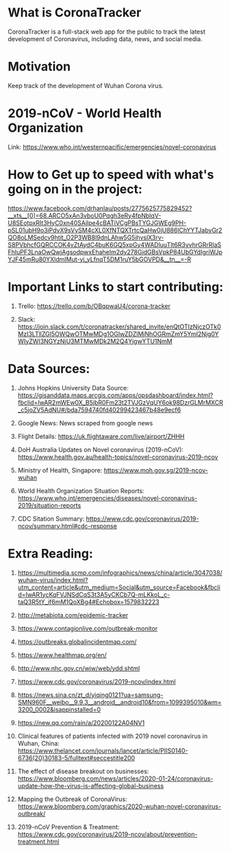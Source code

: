 # What is CoronaTracker
CoronaTracker is a full-stack web app for the public to track the latest development of Coronavirus, including data, news, and social media.

# Motivation
Keep track of the development of Wuhan Corona virus.

# 2019-nCoV - World Health Organization
Link: https://www.who.int/westernpacific/emergencies/novel-coronavirus

# How to Get up to speed with what's going on in the project:
https://www.facebook.com/drhanlau/posts/2775625775829452?__xts__[0]=68.ARCO5xAn3vboU0Pqgh3eRy4fpNblqV-U8SEotpxRIt3HyC0xn40SAjlpe4cBATiVCgPBsTYGJGWEg9PH-pSL01ubH9o3iPdvX9sVySM4cXL0XfNTQXTrtcQaHw0jU886lChYYTJabyGr2QO8oLMSedcv9htit_O2P3WB8l9dnLAhw5G5ihvslX3rv-S8PVbhcfGQRCCOK4vZtAydC4buK6GQ5xpGy4WADluuTlt6R3yvhrGRrRlaSFhIuPF3LnaOwQwjAgsodpwxEhaheIm2dy278GidGBsVpkP84UbGYdIgriWJpYJF45mRu80YXldmIMut-yj_yLfnqT5DM1ruY5bGOVPD&__tn__=-R

# Important Links to start contributing:
1. Trello: https://trello.com/b/OBqpwaU4/corona-tracker

2. Slack: https://join.slack.com/t/coronatracker/shared_invite/enQtOTIzNjczOTk0MzI3LTllZGI5OWQwOTMwMDg1OGIwZDZlMjNhOGRmZmY5YmI2Njg0YWIyZWI3NGYzNjU3MTMwMDk2M2Q4YjgwYTU1NmM


# Data Sources:
1. Johns Hopkins University Data Source: https://gisanddata.maps.arcgis.com/apps/opsdashboard/index.html?fbclid=IwAR2mWEw0X_B5jbR0Fm23t2TVJGzVqUY6ok98DzrGLMrMXCR_c5joZV5AdNU#/bda7594740fd40299423467b48e9ecf6

2. Google News: News scraped from google news

3. Flight Details: https://uk.flightaware.com/live/airport/ZHHH

4. DoH Australia Updates on Novel coronavirus (2019-nCoV): https://www.health.gov.au/health-topics/novel-coronavirus-2019-ncov

5. Ministry of Health, Singapore: https://www.moh.gov.sg/2019-ncov-wuhan

6. World Health Organization Situation Reports: https://www.who.int/emergencies/diseases/novel-coronavirus-2019/situation-reports

7. CDC Sitation Summary: https://www.cdc.gov/coronavirus/2019-ncov/summary.html#cdc-response

# Extra Reading:
1. https://multimedia.scmp.com/infographics/news/china/article/3047038/wuhan-virus/index.html?utm_content=article&utm_medium=Social&utm_source=Facebook&fbclid=IwAR1ycKqFVJNSdCqS3t3A5yCKCb7Q-mLKkoL_c-taQ3R5tY_if6mM1QoXBg4#Echobox=1579832223

2. http://metabiota.com/epidemic-tracker

3. https://www.contagionlive.com/outbreak-monitor

4. https://outbreaks.globalincidentmap.com/

5. https://www.healthmap.org/en/

6. http://www.nhc.gov.cn/wjw/web/ydd.shtml

7. https://www.cdc.gov/coronavirus/2019-ncov/index.html

8. https://news.sina.cn/zt_d/yiqing0121?ua=samsung-SMN960F__weibo__9.9.3__android__android10&from=1099395010&wm=3200_0002&isappinstalled=0

9. https://new.qq.com/rain/a/20200122A04NV1

10. Clinical features of patients infected with 2019 novel coronavirus in Wuhan, China: https://www.thelancet.com/journals/lancet/article/PIIS0140-6736(20)30183-5/fulltext#seccestitle200

11. The effect of disease breakout on businesses: https://www.bloomberg.com/news/articles/2020-01-24/coronavirus-update-how-the-virus-is-affecting-global-business

12. Mapping the Outbreak of CoronaVirus: https://www.bloomberg.com/graphics/2020-wuhan-novel-coronavirus-outbreak/

13. 2019-nCoV Prevention & Treatment: https://www.cdc.gov/coronavirus/2019-ncov/about/prevention-treatment.html





